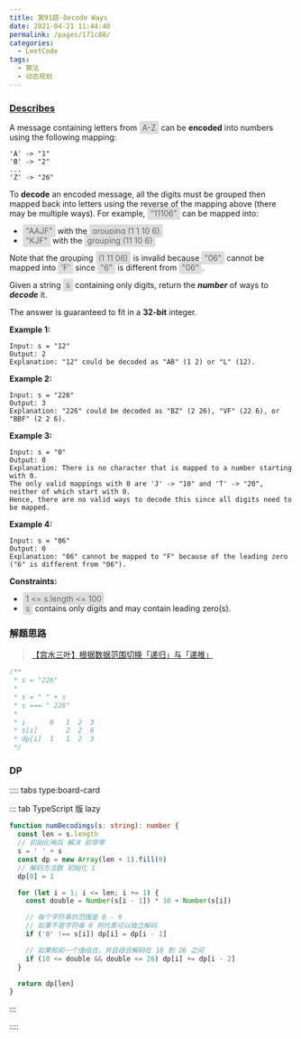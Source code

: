 ```yaml
---
title: 第91题-Decode Ways
date: 2021-04-21 11:44:40
permalink: /pages/171c88/
categories:
  - LeetCode
tags:
  - 算法
  - 动态规划
---
```


### [Describes](https://leetcode-cn.com/problems/decode-ways/)

A message containing letters from <span style="background: #ddd; color: #666; padding: 3px 5px; border-radius: 2px;">A-Z</span> can be **encoded** into numbers using the following mapping:

```
'A' -> "1"
'B' -> "2"
...
'Z' -> "26"
```

<!-- more -->

To **decode** an encoded message, all the digits must be grouped then mapped back into letters using the reverse of the mapping above (there may be multiple ways). For example, <span style="background: #ddd; color: #666; padding: 3px 5px; border-radius: 2px;">"11106"</span> can be mapped into:

- <span style="background: #ddd; color: #666; padding: 3px 5px; border-radius: 2px;">"AAJF"</span> with the <span style="background: #ddd; color: #666; padding: 3px 5px; border-radius: 2px;">grouping (1 1 10 6)</span>
- <span style="background: #ddd; color: #666; padding: 3px 5px; border-radius: 2px;">"KJF"</span> with the <span style="background: #ddd; color: #666; padding: 3px 5px; border-radius: 2px;">grouping (11 10 6)</span>

Note that the grouping <span style="background: #ddd; color: #666; padding: 3px 5px; border-radius: 2px;">(1 11 06)</span> is invalid because <span style="background: #ddd; color: #666; padding: 3px 5px; border-radius: 2px;">"06"</span> cannot be mapped into <span style="background: #ddd; color: #666; padding: 3px 5px; border-radius: 2px;">'F'</span> since <span style="background: #ddd; color: #666; padding: 3px 5px; border-radius: 2px;">"6"</span> is different from <span style="background: #ddd; color: #666; padding: 3px 5px; border-radius: 2px;">"06"</span>.

Given a string <span style="background: #ddd; color: #666; padding: 3px 5px; border-radius: 2px;">s</span> containing only digits, return the **_number_** of ways to **_decode_** it.

The answer is guaranteed to fit in a **32-bit** integer.

**Example 1:**

```
Input: s = "12"
Output: 2
Explanation: "12" could be decoded as "AB" (1 2) or "L" (12).
```

**Example 2:**

```
Input: s = "226"
Output: 3
Explanation: "226" could be decoded as "BZ" (2 26), "VF" (22 6), or "BBF" (2 2 6).
```

**Example 3:**

```
Input: s = "0"
Output: 0
Explanation: There is no character that is mapped to a number starting with 0.
The only valid mappings with 0 are 'J' -> "10" and 'T' -> "20", neither of which start with 0.
Hence, there are no valid ways to decode this since all digits need to be mapped.
```

**Example 4:**

```
Input: s = "06"
Output: 0
Explanation: "06" cannot be mapped to "F" because of the leading zero ("6" is different from "06").
```

**Constraints:**

- <span style="background: #ddd; color: #666; padding: 3px 5px; border-radius: 2px;">1 <= s.length <= 100</span>
- <span style="background: #ddd; color: #666; padding: 3px 5px; border-radius: 2px;">s</span> contains only digits and may contain leading zero(s).

### 解题思路

> [【宫水三叶】根据数据范围切换「递归」与「递推」](https://leetcode-cn.com/problems/decode-ways/solution/gong-shui-san-xie-gen-ju-shu-ju-fan-wei-ug3dd/)

```TypeScript
/**
 * s = "226"
 *
 * s = " " + s
 * s === " 226"
 *
 * i      0   1  2  3
 * s[i]       2  2  6
 * dp[i]  1   1  2  3
 */
```

### DP

:::: tabs type:board-card

::: tab TypeScript 版 lazy

```TypeScript
function numDecodings(s: string): number {
  const len = s.length
  // 初始化哨兵 解决 前导零
  s = ' ' + s
  const dp = new Array(len + 1).fill(0)
  // 解码方法数 初始化 1
  dp[0] = 1

  for (let i = 1; i <= len; i += 1) {
    const double = Number(s[i - 1]) * 10 + Number(s[i])

    // 每个字符串的范围是 0 - 9
    // 如果不是字符串 0 则代表可以独立解码
    if ('0' !== s[i]) dp[i] = dp[i - 1]

    // 如果和前一个值组合，并且组合解码在 10 到 26 之间
    if (10 <= double && double <= 26) dp[i] += dp[i - 2]
  }

  return dp[len]
}
```

:::

::::
